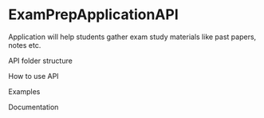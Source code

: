 # ExamPrepApplicationAPI
Application will help students gather exam study materials like past papers, notes etc.

API folder structure

How to use API

Examples

Documentation


